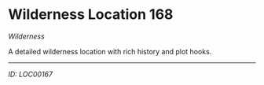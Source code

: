 # Wilderness Location 168

*Wilderness*

A detailed wilderness location with rich history and plot hooks.

---
*ID: LOC00167*
